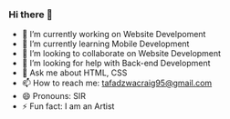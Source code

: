 ### Hi there 👋


- 🔭 I’m currently working on Website Develpoment
- 🌱 I’m currently learning Mobile Development
- 👯 I’m looking to collaborate on Website Development
- 🤔 I’m looking for help with Back-end Development
- 💬 Ask me about HTML, CSS
- 📫 How to reach me: tafadzwacraig95@gmail.com
- 😄 Pronouns: SIR
- ⚡ Fun fact: I am an Artist

 
